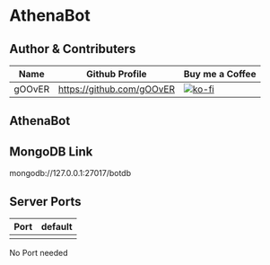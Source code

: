 # AthenaBot

## Author & Contributers
| Name        | Github Profile  | Buy me a Coffee |
| ------------- |-------------|-------------|
|   gOOvER   | https://github.com/gOOvER | [![ko-fi](https://ko-fi.com/img/githubbutton_sm.svg)](https://ko-fi.com/B0B351D0Q) |


## AthenaBot


## MongoDB Link

mongodb://127.0.0.1:27017/botdb

## Server Ports

| Port  | default |
|-------|---------|
|   |     |

No Port needed